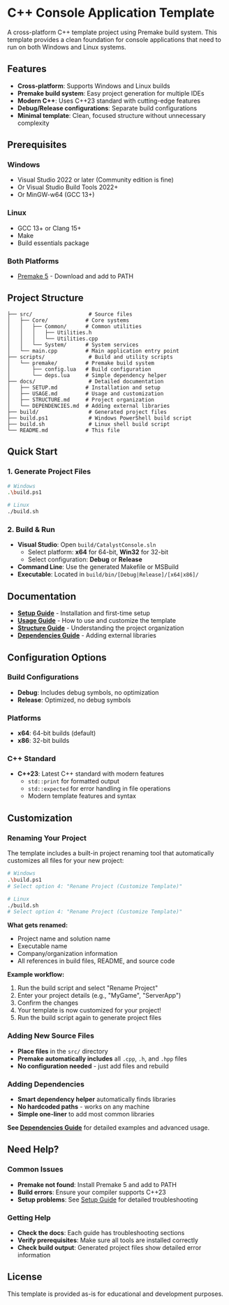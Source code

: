 # C++ Console Application Template

A cross-platform C++ template project using Premake build system. This template provides a clean foundation for console applications that need to run on both Windows and Linux systems.

## Features

- **Cross-platform**: Supports Windows and Linux builds
- **Premake build system**: Easy project generation for multiple IDEs
- **Modern C++**: Uses C++23 standard with cutting-edge features
- **Debug/Release configurations**: Separate build configurations
- **Minimal template**: Clean, focused structure without unnecessary complexity

## Prerequisites

### Windows
- Visual Studio 2022 or later (Community edition is fine)
- Or Visual Studio Build Tools 2022+
- Or MinGW-w64 (GCC 13+)

### Linux
- GCC 13+ or Clang 15+
- Make
- Build essentials package

### Both Platforms
- [Premake 5](https://premake.github.io/download) - Download and add to PATH

## Project Structure

```
├── src/                  # Source files
│   ├── Core/            # Core systems
│   │   ├── Common/      # Common utilities
│   │   │   ├── Utilities.h
│   │   │   └── Utilities.cpp
│   │   └── System/      # System services
│   └── main.cpp         # Main application entry point
├── scripts/              # Build and utility scripts
│   └── premake/         # Premake build system
│       ├── config.lua   # Build configuration
│       └── deps.lua     # Simple dependency helper
├── docs/                 # Detailed documentation
│   ├── SETUP.md         # Installation and setup
│   ├── USAGE.md         # Usage and customization
│   ├── STRUCTURE.md     # Project organization
│   └── DEPENDENCIES.md  # Adding external libraries
├── build/                # Generated project files
├── build.ps1             # Windows PowerShell build script
├── build.sh              # Linux shell build script
└── README.md            # This file
```

## Quick Start

### 1. Generate Project Files
```bash
# Windows
.\build.ps1

# Linux
./build.sh
```

### 2. Build & Run
- **Visual Studio**: Open `build/CatalystConsole.sln`
  - Select platform: **x64** for 64-bit, **Win32** for 32-bit
  - Select configuration: **Debug** or **Release**
- **Command Line**: Use the generated Makefile or MSBuild
- **Executable**: Located in `build/bin/[Debug|Release]/[x64|x86]/`

## Documentation

- **[Setup Guide](docs/SETUP.md)** - Installation and first-time setup
- **[Usage Guide](docs/USAGE.md)** - How to use and customize the template
- **[Structure Guide](docs/STRUCTURE.md)** - Understanding the project organization
- **[Dependencies Guide](docs/DEPENDENCIES.md)** - Adding external libraries

## Configuration Options

### Build Configurations
- **Debug**: Includes debug symbols, no optimization
- **Release**: Optimized, no debug symbols

### Platforms
- **x64**: 64-bit builds (default)
- **x86**: 32-bit builds

### C++ Standard
- **C++23**: Latest C++ standard with modern features
  - `std::print` for formatted output
  - `std::expected` for error handling in file operations
  - Modern template features and syntax

## Customization

### Renaming Your Project
The template includes a built-in project renaming tool that automatically customizes all files for your new project:

```bash
# Windows
.\build.ps1
# Select option 4: "Rename Project (Customize Template)"

# Linux
./build.sh
# Select option 4: "Rename Project (Customize Template)"
```

**What gets renamed:**
- Project name and solution name
- Executable name
- Company/organization information
- All references in build files, README, and source code

**Example workflow:**
1. Run the build script and select "Rename Project"
2. Enter your project details (e.g., "MyGame", "ServerApp")
3. Confirm the changes
4. Your template is now customized for your project!
5. Run the build script again to generate project files

### Adding New Source Files
- **Place files** in the `src/` directory
- **Premake automatically includes** all `.cpp`, `.h`, and `.hpp` files
- **No configuration needed** - just add files and rebuild

### Adding Dependencies
- **Smart dependency helper** automatically finds libraries
- **No hardcoded paths** - works on any machine
- **Simple one-liner** to add most common libraries

**See [Dependencies Guide](docs/DEPENDENCIES.md)** for detailed examples and advanced usage.

## Need Help?

### Common Issues
- **Premake not found**: Install Premake 5 and add to PATH
- **Build errors**: Ensure your compiler supports C++23
- **Setup problems**: See [Setup Guide](docs/SETUP.md) for detailed troubleshooting

### Getting Help
- **Check the docs**: Each guide has troubleshooting sections
- **Verify prerequisites**: Make sure all tools are installed correctly
- **Check build output**: Generated project files show detailed error information

## License

This template is provided as-is for educational and development purposes.
